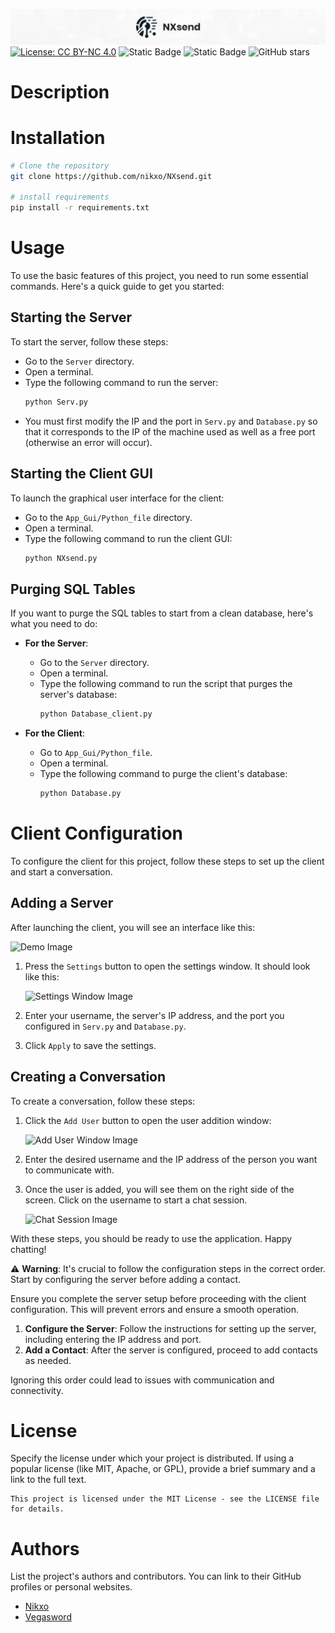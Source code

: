 ![Image de démonstration](https://raw.githubusercontent.com/nikxo/NXsend/main/File/NXsend_ban.jpg)
[![License: CC BY-NC 4.0](https://img.shields.io/badge/License-CC_BY--NC_4.0-lightgrey.svg)](https://creativecommons.org/licenses/by-nc/4.0/)
![Static Badge](https://img.shields.io/badge/Nginx-1.7.11.3-green:badgeContent)
![Static Badge](https://img.shields.io/badge/Docker-17.06.0+-blue:badgeContent)
![GitHub stars](https://img.shields.io/github/stars/nikxo/Xeha)

# Description

# Installation
```bash
# Clone the repository
git clone https://github.com/nikxo/NXsend.git

# install requirements
pip install -r requirements.txt
```
# Usage
To use the basic features of this project, you need to run some essential commands. Here's a quick guide to get you started:

## Starting the Server
To start the server, follow these steps:
- Go to the `Server` directory.
- Open a terminal.
- Type the following command to run the server:
  ```bash
  python Serv.py
  ```
- You must first modify the IP and the port in `Serv.py` and `Database.py` so that it corresponds to the IP of the machine used as well as a free port (otherwise an error will occur).

## Starting the Client GUI
To launch the graphical user interface for the client:
- Go to the `App_Gui/Python_file` directory.
- Open a terminal.
- Type the following command to run the client GUI:
  ```bash
  python NXsend.py
  ```

## Purging SQL Tables
If you want to purge the SQL tables to start from a clean database, here's what you need to do:

- **For the Server**:
  - Go to the `Server` directory.
  - Open a terminal.
  - Type the following command to run the script that purges the server's database:
    ```bash
    python Database_client.py
    ```

- **For the Client**:
  - Go to `App_Gui/Python_file`.
  - Open a terminal.
  - Type the following command to purge the client's database:
    ```bash
    python Database.py
    ```

# Client Configuration
To configure the client for this project, follow these steps to set up the client and start a conversation.

## Adding a Server
After launching the client, you will see an interface like this:

![Demo Image]()

1. Press the `Settings` button to open the settings window. It should look like this:

   ![Settings Window Image]()

2. Enter your username, the server's IP address, and the port you configured in `Serv.py` and `Database.py`.

3. Click `Apply` to save the settings.

## Creating a Conversation
To create a conversation, follow these steps:

1. Click the `Add User` button to open the user addition window:

   ![Add User Window Image]()

2. Enter the desired username and the IP address of the person you want to communicate with.

3. Once the user is added, you will see them on the right side of the screen. Click on the username to start a chat session.

   ![Chat Session Image]()

With these steps, you should be ready to use the application. Happy chatting!

⚠️ **Warning**: It's crucial to follow the configuration steps in the correct order. Start by configuring the server before adding a contact.

Ensure you complete the server setup before proceeding with the client configuration. This will prevent errors and ensure a smooth operation.

1. **Configure the Server**: Follow the instructions for setting up the server, including entering the IP address and port.
2. **Add a Contact**: After the server is configured, proceed to add contacts as needed.

Ignoring this order could lead to issues with communication and connectivity.


# License

Specify the license under which your project is distributed. If using a popular license (like MIT, Apache, or GPL), provide a brief summary and a link to the full text.

```text
This project is licensed under the MIT License - see the LICENSE file for details.
```

# Authors

List the project's authors and contributors. You can link to their GitHub profiles or personal websites.

- [Nikxo](https://github.com/nikxo)
- [Vegasword](https://github.com/vegasword)
